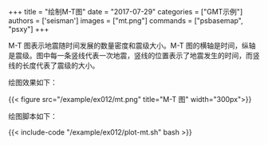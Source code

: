 +++
title = "绘制M-T图"
date = "2017-07-29"
categories = ["GMT示例"]
authors = ['seisman']
images = ["mt.png"]
commands = ["psbasemap", "psxy"]
+++

M-T 图表示地震随时间发展的数量密度和震级大小。M-T 图的横轴是时间，纵轴是震级。图中每一条竖线代表一次地震，竖线的位置表示了地震发生的时间，而竖线的长度代表了震级的大小。

绘图效果如下：

{{< figure src="/example/ex012/mt.png" title="M-T 图" width="300px">}}

绘图脚本如下：

{{< include-code "/example/ex012/plot-mt.sh" bash >}}
